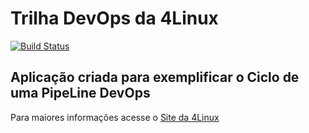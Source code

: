 # Trilha DevOps da 4Linux

<!-- Altere a Flag abaixo com sua URL do Travis -->
[![Build Status](https://travis-ci.com/juniorsnts/DevOpsLab-HelloWorld.svg?branch=master)](https://travis-ci.com/juniorsnts/DevOpsLab-HelloWorld)
## Aplicação criada para exemplificar o Ciclo de uma PipeLine DevOps


Para maiores informações acesse o [Site da 4Linux](https://www.4linux.com.br/cursos/devops)
